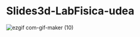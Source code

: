 # Slides3d-LabFisica-udea

![ezgif com-gif-maker (10)](https://user-images.githubusercontent.com/50857082/190257995-282eeff8-eb2c-431c-b76e-b3517067d78e.gif)
